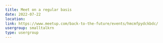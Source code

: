 ```yaml
---
title: Meet on a regular basis
date: 2022-07-22
location: 
link: https://www.meetup.com/back-to-the-future/events/hmcmfpydckbdc/
usergroup: smalltalkrn
type: usergroup
---
```

